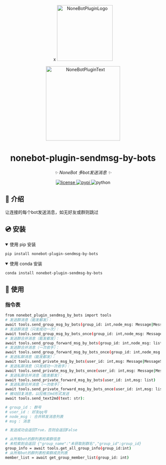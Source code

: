 <div align="center">x
  <a href="https://v2.nonebot.dev/store"><img src="https://github.com/A-kirami/nonebot-plugin-template/blob/resources/nbp_logo.png" width="180" height="180" alt="NoneBotPluginLogo"></a>
  <br>
  <p><img src="https://github.com/A-kirami/nonebot-plugin-template/blob/resources/NoneBotPlugin.svg" width="240" alt="NoneBotPluginText"></p>
</div>

<div align="center">

# nonebot-plugin-sendmsg-by-bots

_✨ NoneBot 多bot发送消息 ✨_


<a href="./LICENSE">
    <img src="https://img.shields.io/github/license/nek0us/nonebot-plugin-sendmsg-by-bots.svg" alt="license">
</a>
<a href="https://pypi.python.org/pypi/nonebot-plugin-sendmsg-by-bots">
    <img src="https://img.shields.io/pypi/v/nonebot-plugin-sendmsg-by-bots.svg" alt="pypi">
</a>
<img src="https://img.shields.io/badge/python-3.10+-blue.svg" alt="python">

</div>

## 📖 介绍

让连接的每个bot发送消息，如无好友或群则跳过

## 💿 安装

<details open>
<summary>使用 pip 安装</summary>

    pip install nonebot-plugin-sendmsg-by-bots
</details>
<details open>
<summary>使用 conda 安装</summary>

    conda install nonebot-plugin-sendmsg-by-bots
</details>



## 🎉 使用
### 指令表

```bash
from nonebot_plugin_sendmsg_by_bots import tools
# 发送群消息（能发都发）：
await tools.send_group_msg_by_bots(group_id: int,node_msg: Message|MessageSegment|str)
# 发送群消息（只发成功一次）：
await tools.send_group_msg_by_bots_once(group_id: int,node_msg: Message|MessageSegment|str)
# 发送群合并消息（能发都发）：
await tools.send_group_forward_msg_by_bots(group_id: int,node_msg: list)
# 发送群合并消息（一次收手）：
await tools.send_group_forward_msg_by_bots_once(group_id: int,node_msg: list)
# 发送私聊消息（能发都发）：
await tools.send_private_msg_by_bots(user_id: int,msg: Message|MessageSegment|str)
# 发送私聊消息（只发成功一次收手）：
await tools.send_private_msg_by_bots_once(user_id: int,msg: Message|MessageSegment|str)
# 发送私聊合并消息（能发都发）：
await tools.send_private_forward_msg_by_bots(user_id: int,msg: list)
# 发送私聊合并消息（一次收手）：
await tools.send_private_forward_msg_by_bots_once(user_id: int,msg: list)
# 被动回复消息，以拉格兰md形式发送
await tools.send_text2md(text: str):

# group_id : 群号
# user_id : 好友qq号
# node_msg : 合并转发消息列表
# msg : 消息

# 发送成功会返回True，否则会返回False

# 从所有bot的群列表检索群信息
# 未检索到会返回 {"group_name":"未获取到群名","group_id":group_id}
group_info = await tools.get_all_group_info(group_id:int)
# 从所有bot的群列表检索群成员列表
member_list = await get_group_member_list(group_id: int)

```
